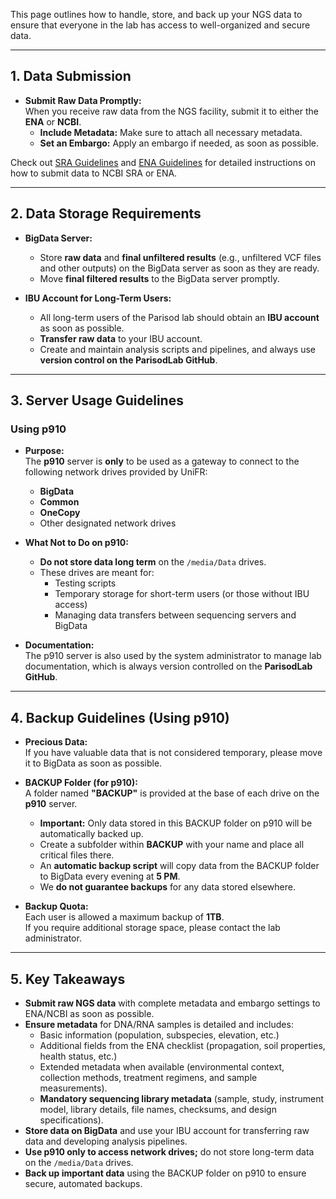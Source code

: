 This page outlines how to handle, store, and back up your NGS data to ensure that everyone in the lab has access to well-organized and secure data.

---

## 1. Data Submission

- **Submit Raw Data Promptly:**  
  When you receive raw data from the NGS facility, submit it to either the **ENA** or **NCBI**.  
  - **Include Metadata:** Make sure to attach all necessary metadata.
  - **Set an Embargo:** Apply an embargo if needed, as soon as possible.

Check out [SRA Guidelines](sra.md) and [ENA Guidelines](ena.md) for detailed instructions on how to submit data to NCBI SRA or ENA.

---

## 2. Data Storage Requirements

- **BigData Server:**  
  - Store **raw data** and **final unfiltered results** (e.g., unfiltered VCF files and other outputs) on the BigData server as soon as they are ready.
  - Move **final filtered results** to the BigData server promptly.

- **IBU Account for Long-Term Users:**  
  - All long-term users of the Parisod lab should obtain an **IBU account** as soon as possible.
  - **Transfer raw data** to your IBU account.
  - Create and maintain analysis scripts and pipelines, and always use **version control on the ParisodLab GitHub**.

---

## 3. Server Usage Guidelines

### Using p910
- **Purpose:**  
  The **p910** server is **only** to be used as a gateway to connect to the following network drives provided by UniFR:
  - **BigData**
  - **Common**
  - **OneCopy**
  - Other designated network drives

- **What Not to Do on p910:**  
  - **Do not store data long term** on the `/media/Data` drives.
  - These drives are meant for:
    - Testing scripts
    - Temporary storage for short-term users (or those without IBU access)
    - Managing data transfers between sequencing servers and BigData

- **Documentation:**  
  The p910 server is also used by the system administrator to manage lab documentation, which is always version controlled on the **ParisodLab GitHub**.

---

## 4. Backup Guidelines (Using p910)

- **Precious Data:**  
  If you have valuable data that is not considered temporary, please move it to BigData as soon as possible.

- **BACKUP Folder (for p910):**  
  A folder named **"BACKUP"** is provided at the base of each drive on the **p910** server.
  - **Important:** Only data stored in this BACKUP folder on p910 will be automatically backed up.
  - Create a subfolder within **BACKUP** with your name and place all critical files there.
  - An **automatic backup script** will copy data from the BACKUP folder to BigData every evening at **5 PM**.
  - We **do not guarantee backups** for any data stored elsewhere.

- **Backup Quota:**  
  Each user is allowed a maximum backup of **1TB**.  
  If you require additional storage space, please contact the lab administrator.

---

## 5. Key Takeaways

- **Submit raw NGS data** with complete metadata and embargo settings to ENA/NCBI as soon as possible.
- **Ensure metadata** for DNA/RNA samples is detailed and includes:
  - Basic information (population, subspecies, elevation, etc.)
  - Additional fields from the ENA checklist (propagation, soil properties, health status, etc.)
  - Extended metadata when available (environmental context, collection methods, treatment regimens, and sample measurements).
  - **Mandatory sequencing library metadata** (sample, study, instrument model, library details, file names, checksums, and design specifications).
- **Store data on BigData** and use your IBU account for transferring raw data and developing analysis pipelines.
- **Use p910 only to access network drives;** do not store long-term data on the `/media/Data` drives.
- **Back up important data** using the BACKUP folder on p910 to ensure secure, automated backups.

